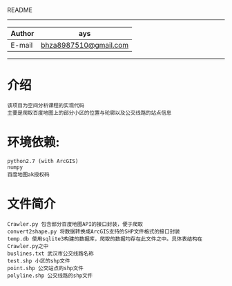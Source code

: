README


***
|Author|ays|
|---|---|
|E-mail|bhza8987510@gmail.com
***

# 介绍
    该项目为空间分析课程的实现代码
    主要是爬取百度地图上的部分小区的位置与轮廓以及公交线路的站点信息
    
# 环境依赖:
    python2.7 (with ArcGIS)
    numpy
    百度地图ak授权码

# 文件简介
    Crawler.py 包含部分百度地图API的接口封装，便于爬取
    convert2shape.py 将数据转换成ArcGIS支持的SHP文件格式的接口封装
    temp.db 使用sqlite3构建的数据库，爬取的数据均存在此文件之中。具体表结构在Crawler.py之中
    buslines.txt 武汉市公交线路名称
    test.shp 小区的shp文件
    point.shp 公交站点的shp文件
    polyline.shp 公交线路的shp文件

